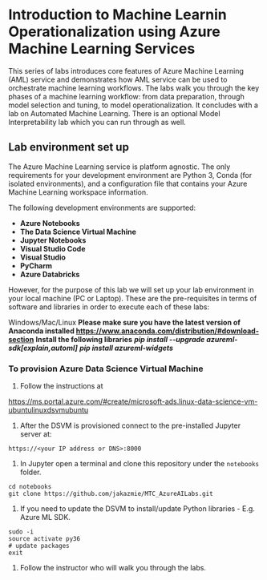 # Introduction to Machine Learnin Operationalization using Azure Machine Learning Services
This series of labs introduces core features of Azure Machine Learning (AML) service and demonstrates how AML service can be used to orchestrate machine learning workflows. The labs walk you through the key phases of a machine learning workflow: from data preparation, through model selection and tuning, to model operationalization. It concludes with a lab on Automated Machine Learning. There is an optional Model Interpretability lab which you can run through as well.



## Lab environment set up

The Azure Machine Learning service is platform agnostic. The only requirements for your development environment are Python 3, Conda (for isolated environments), and a configuration file that contains your Azure Machine Learning workspace information.

The following development environments are supported: 
- **Azure Notebooks**
- **The Data Science Virtual Machine**
- **Jupyter Notebooks**
- **Visual Studio Code**
- **Visual Studio**
- **PyCharm**
- **Azure Databricks**

However, for the purpose of this lab we will set up your lab environment in your local machine (PC or Laptop). These are the pre-requisites in terms of software and libraries in order to execute each of these labs:

Windows/Mac/Linux 
 **Please make sure you have the latest version of Anaconda installed https://www.anaconda.com/distribution/#download-section**
 **Install the following libraries**
 ***pip install --upgrade azureml-sdk[explain,automl]***
 ***pip install azureml-widgets***
 


### To provision Azure Data Science Virtual Machine

1. Follow the instructions at

https://ms.portal.azure.com/#create/microsoft-ads.linux-data-science-vm-ubuntulinuxdsvmubuntu


1. After the DSVM is provisioned connect to the pre-installed Jupyter server at:

`https://<your IP address or DNS>:8000`
  
1. In Jupyter open a terminal and clone this repository under the `notebooks` folder.
```
cd notebooks
git clone https://github.com/jakazmie/MTC_AzureAILabs.git
```

1. If you need to update the DSVM to install/update Python libraries - E.g. Azure ML SDK.
```
sudo -i
source activate py36
# update packages
exit
```


1. Follow the instructor who will walk you through the labs.

